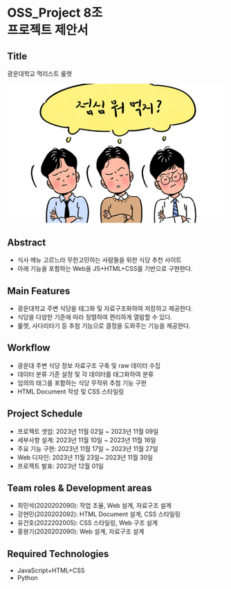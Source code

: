 # OSS_Project 8조 <br/>프로젝트 제안서

## Title
광운대학교 먹리스트 룰렛

![titleimage](/resource/readmemdimage1.jpg)
## Abstract
- 식사 메뉴 고르느라 무한고민하는 사람들을 위한 식당 추천 사이트
- 아래 기능을 포함하는 Web을 JS+HTML+CSS를 기반으로 구현한다.

## Main Features
- 광운대학교 주변 식당을 태그화 및 자료구조화하여 저장하고 제공한다.
- 식당을 다양한 기준에 따라 정렬하여 편리하게 열람할 수 있다.
- 룰렛, 사다리타기 등 추첨 기능으로 결정을 도와주는 기능을 제공한다.

## Workflow
- 광운대 주변 식당 정보 자료구조 구축 및 raw 데이터 수집
- 데이터 분류 기준 설정 및 각 데이터를 태그화하여 분류
- 임의의 태그를 포함하는 식당 무작위 추첨 기능 구현
- HTML Document 작성 및 CSS 스타일링

## Project Schedule
- 프로젝트 셋업: 2023년 11월 02일 ~ 2023년 11월 09일
- 세부사항 설계: 2023년 11월 10일 ~ 2023년 11월 16일
- 주요 기능 구현: 2023년 11월 17일 ~ 2023년 11월 27일
- Web 디자인: 2023년 11월 23일~ 2023년 11월 30일
- 프로젝트 발표: 2023년 12월 01일

## Team roles & Development areas
- 최민석(2020202090): 작업 조율, Web 설계, 자료구조 설계
- 강현민(2020202092): HTML Document 설계, CSS 스타일링
- 유건호(2022202005): CSS 스타일링, Web 구조 설계
- 홍왕기(2020202090): Web 설계, 자료구조 설계

## Required Technologies
- JavaScript+HTML+CSS
- Python
